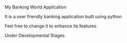 My Banking World Application

It is a user friendly banking application built using python

Feel free to change it to enhance its features.

Under Developmental Stages

